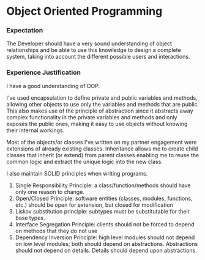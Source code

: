 # Object Oriented Programming

### Expectation
The Developer should have a very sound understanding of object relationships and be able to use this knowledge to design a complete system, taking into account the different possible users and interactions.

### Experience Justification
I have a good understanding of OOP.

I've used encapsulation to define private and public variables and methods, allowing other objects to use only the variables and methods that are public. 
This also makes use of the principle of abstraction since it abstracts away complex functionality in the private variables and methods and only exposes the public ones, making it easy to use objects without knowing their internal workings.

Most of the objects/or classes I've written on my partner engagement were extensions of already existing classes. Inheritance allows me to create child classes that inherit (or extend) from parent classes enabling me to reuse the common logic and extract the unique logic into the new class.

I also maintain SOLID principles when writing programs.

1. Single Responsibility Principle: a class/function/methods should have only one reason to change.
2. Open/Closed Principle: software entities (classes, modules, functions, etc.) should be open for extension, but closed for modification
3. Liskov substitution principle: subtypes must be substitutable for their base types.
4. Interface Segregation Principle: clients should not be forced to depend on methods that they do not use
5. Dependency Inversion Principle: high level modules should not depend on low level modules; both should depend on abstractions. Abstractions should not depend on details. Details should depend upon abstractions.

